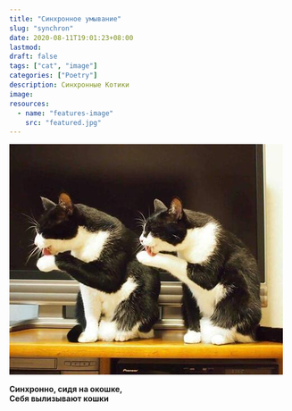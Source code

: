 ```yaml
---
title: "Синхронное умывание"
slug: "synchron"
date: 2020-08-11T19:01:23+08:00
lastmod: 
draft: false
tags: ["cat", "image"]
categories: ["Poetry"]
description: Синхронные Котики
image: 
resources:
  - name: "features-image"
    src: "featured.jpg"  
---
```


![Синхрон](featured.jpg)  

**Синхронно, сидя на окошке,  
Себя вылизывают кошки**  

